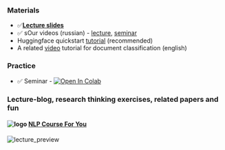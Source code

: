 
### Materials

* ✅[__Lecture slides__](https://drive.google.com/file/d/1ueMYgH3qhsjn3X6K_mcnMvYjjh9Zvl01/view?usp=sharing)
* ✅ sOur videos (russian) - [lecture](https://disk.yandex.ru/i/dGm4IJ0ykm3CWg), [seminar](https://disk.yandex.ru/i/wbGB6c7eYMftmQ)
* Huggingface quickstart [tutorial](https://huggingface.co/transformers/quickstart.html) (recommended)
* A related [video](https://www.youtube.com/watch?v=_eSGWNqKeeY) tutorial for document classification (english)

### Practice

* ✅ Seminar - [![Open In Colab](https://colab.research.google.com/assets/colab-badge.svg)](https://colab.research.google.com/github/yandexdataschool/nlp_course/blob/2022/week05_transfer/seminar.ipynb)

### Lecture-blog, research thinking exercises, related papers and fun

#### ![logo](../resources/course_logo.png) [NLP Course For You](https://lena-voita.github.io/nlp_course.html#preview_transfer)

![lecture_preview](../resources/nlp2020_gifs/transfer_learning.gif)
